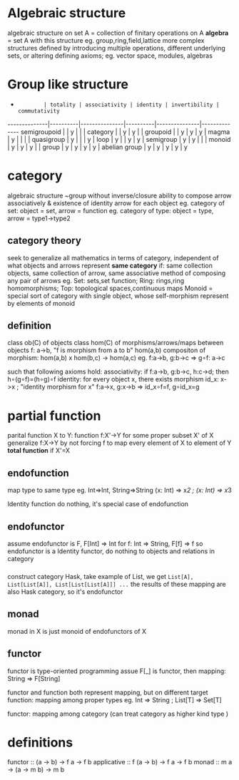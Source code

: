 # Algebraic structure
algebraic structure on set A = collection of finitary operations on A
**algebra** = set A with this structure
eg. group,ring,field,lattice
more complex structures defined by introducing multiple operations, 
  different underlying sets, or altering defining axioms; eg. vector space, modules, algebras


# Group like structure

-             | totality | associativity | identity | invertibility | commutativity
--------------|----------|---------------|----------|---------------|--------------
semigroupoid  |          | y             |          |               |
category      |          | y             | y        |               |
groupoid      |          | y             | y        | y             |
magma         | y        |               |          |               |
quasigroup    | y        |               |          | y             |
loop          | y        |               | y        | y             |
semigroup     | y        | y             |          |               |
monoid        | y        | y             | y        |               |
group         | y        | y             | y        | y             |
abelian group | y        | y             | y        | y             | y

# category
algebraic structure ~group without inverse/closure
ability to compose arrow associatively & existence of identity arrow for each object
eg. category of set: object = set, arrow = function
eg. category of type: object = type, arrow = type1->type2

## category theory
seek to generalize all mathematics in terms of category, independent of what objects and arrows represent
**same category** if:
 same collection objects, same collection of arrow, same associative method of composing any pair of arrows
eg. Set: sets,set function; Ring: rings,ring homomorphisms; Top: topological spaces,continuous maps
Monoid = special sort of category with single object, whose self-morphism represent by elements of monoid

## definition
class ob(C) of objects
class hom(C) of morphisms/arrows/maps between objects
  f: a->b, "f is morphism from a to b"
  hom(a,b)
compositon of morphism: hom(a,b) x hom(b,c) -> hom(a,c)
  eg. f:a->b, g:b->c =>  g∘f: a->c

such that following axioms hold:
associativity: 
  if f:a->b, g:b->c, h:c->d; then h∘(g∘f)=(h∘g)∘f
identity:
  for every object x, there exists morphism id_x: x->x ; "identity morphism for x"
  f:a->x, g:x->b => id_x∘f=f, g∘id_x=g

# partial function
parital function X to Y: function f:X'->Y for some proper subset X' of X 
  generalize f:X->Y by not forcing f to map every element of X to element of Y
**total function** if X'=X

## endofunction
map type to same type
  eg. Int=>Int, String=>String
      (x: Int) => x*2  ;  (x: Int) => x*3

Identity function do nothing, it's special case of endofunction

## endofunctor
assume endofunctor is F, F[Int] => Int
  for f: Int => String, F[f] => f
so endofunctor is a Identity functor, do nothing to objects and relations in category

###
construct category Hask, take example of List, we get
`List[A], List[List[A]], List[List[List[A]]] ...`
the results of these mapping are also Hask category, so it's endofunctor


## monad
monad in X is just monoid of endofunctors of X

## functor
functor is type-oriented programming
assue F[_] is functor, then mapping: String => F[String]

functor and function both represent mapping, but on different target
function: mapping among proper types
  eg. Int => String ; List[T] => Set[T]

functor: mapping among category (can treat category as higher kind type )

# definitions
functor :: (a -> b) -> f a -> f b
applicative :: f (a -> b) -> f a -> f b
monad :: m a -> (a -> m b) -> m b




